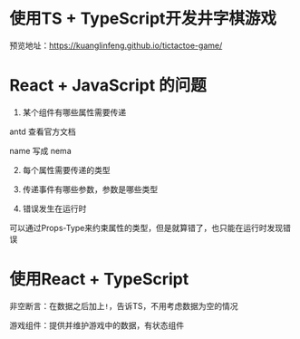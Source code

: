 # 使用TS + TypeScript开发井字棋游戏

预览地址：https://kuanglinfeng.github.io/tictactoe-game/

# React + JavaScript 的问题

1. 某个组件有哪些属性需要传递

antd 查看官方文档

name 写成 nema

2. 每个属性需要传递的类型

3. 传递事件有哪些参数，参数是哪些类型

4. 错误发生在运行时

可以通过Props-Type来约束属性的类型，但是就算错了，也只能在运行时发现错误

# 使用React + TypeScript 

非空断言：在数据之后加上```!```，告诉TS，不用考虑数据为空的情况

游戏组件：提供并维护游戏中的数据，有状态组件

